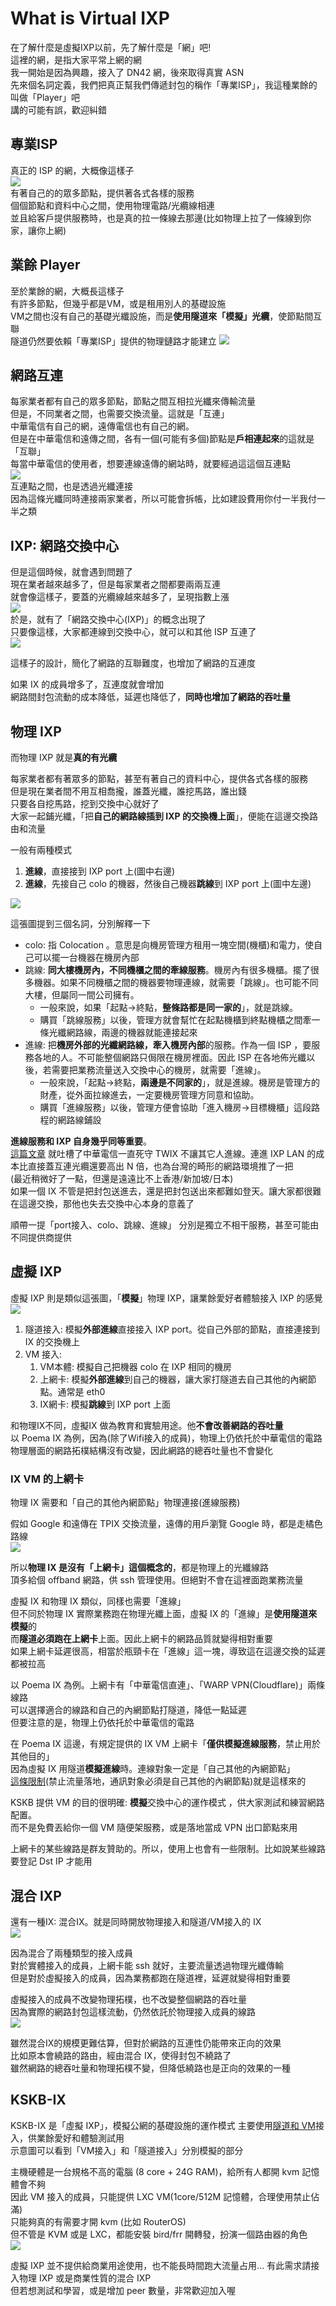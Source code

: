# What is Virtual IXP

在了解什麼是虛擬IXP以前，先了解什麼是「網」吧!  
這裡的網，是指大家平常上網的網   
我一開始是因為興趣，接入了 DN42 網，後來取得真實 ASN  
先來個名詞定義，我們把真正幫我們傳遞封包的稱作「專業ISP」，我這種業餘的叫做「Player」吧  
講的可能有誤，歡迎糾錯

## 專業ISP
真正的 ISP 的網，大概像這樣子  
![](https://i.imgur.com/EUixT9N.png)  
有著自己的的眾多節點，提供著各式各樣的服務  
個個節點和資料中心之間，使用物理電路/光纜線相連  
並且給客戶提供服務時，也是真的拉一條線去那邊(比如物理上拉了一條線到你家，讓你上網)  

## 業餘 Player
至於業餘的網，大概長這樣子  
有許多節點，但幾乎都是VM，或是租用別人的基礎設施  
VM之間也沒有自己的基礎光纖設施，而是**使用隧道來「模擬」光纜**，使節點間互聯  
隧道仍然要依賴「專業ISP」提供的物理鏈路才能建立
![](https://i.imgur.com/ukRolkU.png)  

## 網路互連
每家業者都有自己的眾多節點，節點之間互相拉光纖來傳輸流量  
但是，不同業者之間，也需要交換流量。這就是「互連」  
中華電信有自己的網，遠傳電信也有自己的網。  
但是在中華電信和遠傳之間，各有一個(可能有多個)節點是**戶相連起來**的這就是「互聯」  
每當中華電信的使用者，想要連線遠傳的網站時，就要經過這這個互連點   
![](https://i.imgur.com/xC9vlU5.png)  
互連點之間，也是透過光纖連接  
因為這條光纖同時連接兩家業者，所以可能會拆帳，比如建設費用你付一半我付一半之類  

## IXP: 網路交換中心
但是這個時候，就會遇到問題了  
現在業者越來越多了，但是每家業者之間都要兩兩互連  
就會像這樣子，要蓋的光纜線越來越多了，呈現指數上漲  
![](https://i.imgur.com/TYyAiNt.png)  
於是，就有了「網路交換中心(IXP)」的概念出現了  
只要像這樣，大家都連線到交換中心，就可以和其他 ISP 互連了  
![](https://i.imgur.com/iH6Nm5w.png)  

這樣子的設計，簡化了網路的互聯難度，也增加了網路的互連度  

如果 IX 的成員增多了，互連度就會增加  
網路間封包流動的成本降低，延遲也降低了，**同時也增加了網路的吞吐量**  

## 物理 IXP
而物理 IXP 就是**真的有光纜**  

每家業者都有著眾多的節點，甚至有著自己的資料中心，提供各式各樣的服務  
但是現在業者間不用互相喬攏，誰蓋光纖，誰挖馬路，誰出錢  
只要各自挖馬路，挖到交換中心就好了  
大家一起鋪光纖，「把**自己的網路線插到 IXP 的交換機上面**」，便能在這邊交換路由和流量  

一般有兩種模式

1. **進線**，直接接到 IXP port 上(圖中右邊)
2. **進線**，先接自己 colo 的機器，然後自己機器**跳線**到 IXP port 上(圖中左邊)

![](https://i.imgur.com/5M8FD5a.png)  

這張圖提到三個名詞，分別解釋一下

* colo: 指 Colocation 。意思是向機房管理方租用一塊空間(機櫃)和電力，使自己可以擺一台機器在機房內部
* 跳線: **同大樓機房內，不同機櫃之間的牽線服務**。機房內有很多機櫃。擺了很多機器。如果不同機櫃之間的機器要物理連線，就需要「跳線」。也可能不同大樓，但屬同一間公司擁有。
    * 一般來說，如果「起點→終點，**整條路都是同一家的**」，就是跳線。
    * 購買「跳線服務」以後，管理方就會幫忙在起點機櫃到終點機櫃之間牽一條光纖網路線，兩邊的機器就能連接起來
* 進線: 把**機房外部的光纖網路線，牽入機房內部**的服務。作為一個 ISP ，要服務各地的人。不可能整個網路只侷限在機房裡面。因此 ISP 在各地佈光纖以後，若需要把業務流量送入交換中心的機房，就需要「進線」。
    * 一般來說，「起點→終點，**兩邊是不同家的**」，就是進線。機房是管理方的財產，從外面拉線進去，一定要機房管理方同意和協助。
    * 購買「進線服務」以後，管理方便會協助「進入機房→目標機櫃」這段路程的網路線鋪設

**進線服務和 IXP 自身幾乎同等重要**。  
[這篇文章](https://www.ptt.cc/bbs/Broad_Band/M.1239365152.A.886.html) 就吐槽了中華電信一直死守 TWIX 不讓其它人進線。連進 IXP LAN 的成本比直接蓋互連光纜還要高出 N 倍，也為台灣的畸形的網路環境推了一把  
(最近稍微好了一點，但還是遠遠比不上香港/新加坡/日本)  
如果一個 IX 不管是把封包送進去，還是把封包送出來都難如登天。讓大家都很難在這邊交換，那他也失去交換中心本身的意義了  

順帶一提「port接入、colo、跳線、進線」 分別是獨立不相干服務，甚至可能由不同提供商提供  

## 虛擬 IXP

虛擬 IXP 則是類似這張圖，「**模擬**」物理 IXP，讓業餘愛好者體驗接入 IXP 的感覺  
![](https://i.imgur.com/Rzir1RX.png)  

1. 隧道接入: 模擬**外部進線**直接接入 IXP port。從自己外部的節點，直接連接到 IX 的交換機上
2. VM 接入: 
    1. VM本體: 模擬自己把機器 colo 在 IXP 相同的機房
    2. 上網卡: 模擬**外部進線**到自己的機器，讓大家打隧道去自己其他的內網節點。通常是 eth0
    3. IX網卡: 模擬**跳線**到 IXP port 上面

和物理IX不同，虛擬IX 做為教育和實驗用途。他**不會改善網路的吞吐量**  
以 Poema IX 為例，因為(除了Wifi接入的成員)，物理上仍依托於中華電信的電路  
物理層面的網路拓樸結構沒有改變，因此網路的總吞吐量也不會變化  

### IX VM 的上網卡<a name="IX-VM-ETH0"></a>

物理 IX 需要和「自己的其他內網節點」物理連接(進線服務)  

假如 Google 和遠傳在 TPIX 交換流量，遠傳的用戶瀏覽 Google 時，都是走橘色路線  
![](https://i.imgur.com/DAEiOfm.png)

所以**物理 IX 是沒有「上網卡」這個概念的**，都是物理上的光纖線路  
頂多給個 offband 網路，供 ssh 管理使用。但絕對不會在這裡面跑業務流量  

虛擬 IX 和物理 IX 類似，同樣也需要「進線」  
但不同於物理 IX 實際業務跑在物理光纖上面，虛擬 IX 的「進線」是**使用隧道來模擬**的  
而**隧道必須跑在上網卡**上面。因此上網卡的網路品質就變得相對重要  
如果上網卡延遲很高，相當於瓶頸卡在「進線」這一塊，導致這在這邊交換的延遲都被拉高  

以 Poema IX 為例。上網卡有「中華電信直連」、「WARP VPN(Cloudflare)」兩條線路  
可以選擇適合的線路和自己的內網節點打隧道，降低一點延遲  
但要注意的是，物理上仍依托於中華電信的電路

在 Poema IX 這邊，有規定提供的 IX VM 上網卡「**僅供模擬進線服務**，禁止用於其他目的」  
因為虛擬 IX 用隧道**模擬進線**時。連線對象一定是「自己其他的內網節點」  
[這條限制](../#ix-vm)(禁止流量落地，通訊對象必須是自己其他的內網節點)就是這樣來的  

KSKB 提供 VM 的目的很明確: **模擬**交換中心的運作模式 ，供大家測試和練習網路配置。  
而不是免費丟給你一個 VM 隨便架服務，或是落地當成 VPN 出口節點來用  

上網卡的某些線路是群友贊助的。所以，使用上也會有一些限制。比如說某些線路要登記 Dst IP 才能用  

## 混合 IXP

還有一種IX: 混合IX。就是同時開放物理接入和隧道/VM接入的 IX  
![](https://i.imgur.com/6D4H9st.png)

因為混合了兩種類型的接入成員  
對於實體接入的成員，上網卡能 ssh 就好，主要流量透過物理光纖傳輸  
但是對於虛擬接入的成員，因為業務都跑在隧道裡，延遲就變得相對重要  

虛擬接入的成員不改變物理拓樸，也不改變整個網路的吞吐量  
因為實際的網路封包這樣流動，仍然依託於物理接入成員的線路  
![](https://i.imgur.com/G7iMI9q.png)

雖然混合IX的規模更難估算，但對於網路的互連性仍能帶來正向的效果  
比如原本會繞路的路由，經由混合 IX，使得封包不繞路了  
雖然網路的總吞吐量和物理拓樸不變，但降低繞路也是正向的效果的一種  

## KSKB-IX
KSKB-IX 是「虛擬 IXP」，模擬公網的基礎設施的運作模式
主要使用[隧道和 VM](/#接入--join)接入，供業餘愛好和體驗測試用  
示意圖可以看到「VM接入」和「隧道接入」分別模擬的部分  

主機硬體是一台規格不高的電腦 (8 core + 24G RAM)，給所有人都開 kvm 記憶體會不夠  
因此 VM 接入的成員，只能提供 LXC VM(1core/512M 記憶體，合理使用禁止佔滿)   
只能夠真的有需要才開 kvm (比如 RouterOS)  
但不管是 KVM 或是 LXC，都能安裝 bird/frr 開轉發，扮演一個路由器的角色  
![](https://i.imgur.com/Dmtb14v.png)

虛擬 IXP 並不提供給商業用途使用，也不能長時間跑大流量占用... 
有此需求請接入物理 IXP 或是商業性質的混合 IXP  
但若想測試和學習，或是增加 peer 數量，非常歡迎加入喔  
